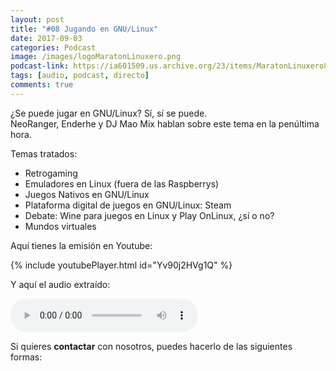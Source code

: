 ```yaml
---
layout: post
title: "#08 Jugando en GNU/Linux"
date: 2017-09-03
categories: Podcast
image: /images/logoMaratonLinuxero.png
podcast-link: https://ia601509.us.archive.org/23/items/MaratonLinuxero8Jugando/Marat%C3%B3n%20Linuxero%208%20Jugandoen%20GNULinux
tags: [audio, podcast, directo]
comments: true
---
```

¿Se puede jugar en GNU/Linux? Sí, sí se puede.  
NeoRanger, Enderhe y DJ Mao Mix hablan sobre este tema en la penúltima hora.

Temas tratados:  
+ Retrogaming
+ Emuladores en Linux (fuera de las Raspberrys)
+ Juegos Nativos en GNU/Linux
+ Plataforma digital de juegos en GNU/Linux: Steam
+ Debate: Wine para juegos en Linux y Play OnLinux, ¿sí o no?
+ Mundos virtuales

Aquí tienes la emisión en Youtube: 

{% include youtubePlayer.html id="Yv90j2HVg1Q" %}

Y aquí el audio extraído:

<audio controls>
  <source src="https://ia601509.us.archive.org/23/items/MaratonLinuxero8Jugando/Marat%C3%B3n%20Linuxero%208%20Jugandoen%20GNULinux.mp3" type="audio/mpeg">
</audio>

Si quieres **contactar** con nosotros, puedes hacerlo de las siguientes formas:

